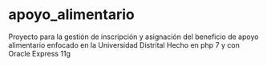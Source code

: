 # apoyo_alimentario
Proyecto para la gestión de inscripción y asignación del beneficio de apoyo alimentario enfocado en la Universidad Distrital
Hecho en php 7 y con Oracle Express 11g
